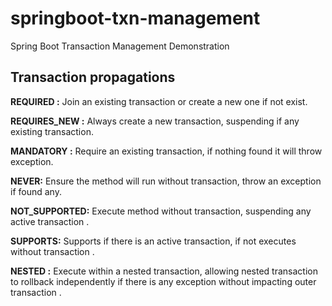 # springboot-txn-management
Spring Boot Transaction Management Demonstration 

## Transaction propagations

**REQUIRED :** Join an existing transaction or create a new one if not exist.

**REQUIRES_NEW :** Always create a new transaction, suspending if any existing transaction.

**MANDATORY :** Require an existing transaction, if nothing found it will throw exception.

**NEVER:** Ensure the method will run without transaction, throw an exception if found any.

**NOT_SUPPORTED:** Execute method without transaction, suspending any active transaction .

**SUPPORTS:** Supports if there is an active transaction, if not executes without transaction .

**NESTED :** Execute within a nested transaction, allowing nested transaction to rollback independently if there is any exception without impacting outer transaction .

